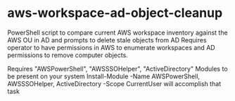 # aws-workspace-ad-object-cleanup
PowerShell script to compare current AWS workspace inventory against the AWS OU in AD and prompts to delete stale objects from AD
Requires operator to have permissions in AWS to enumerate workspaces and AD permissions to remove computer objects.
 
Requires "AWSPowerShell", "AWSSSOHelper", "ActiveDirectory" Modules to be present on your system
Install-Module -Name AWSPowerShell, AWSSSOHelper, ActiveDirectory -Scope CurrentUser will accomplish that task
